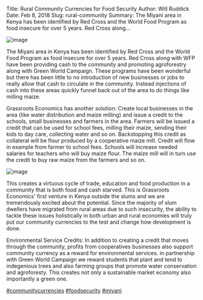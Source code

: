 Title: Rural Community Currencies for Food Security
Author: Will Ruddick
Date: Feb 8, 2018
Slug: rural-community
Summary: The Miyani area in Kenya has been identified by Red Cross and the
World Food Program as food insecure for over 5 years. Red Cross
along...

![image](images/blog/rural-community1.webp)

The Miyani area in Kenya has been identified by Red Cross and the World
Food Program as food insecure for over 5 years. Red Cross along with WFP
have been providing cash to the community and promoting agroforestry
along with Green World Campaign. These programs have been wonderful but
there has been little to no introduction of new businesses or jobs to
really allow that cash to circulate in the community. Instead injections
of cash into these areas quickly funnel back out of the area to do
things like milling maize.

Grassroots Economics has another solution: Create local businesses in
the area (like water distribution and maize milling) and issue a credit
to the schools, small businesses and farmers in the area. Farmers will
be issued a credit that can be used for school fees, milling their
maize, sending their kids to day care, collecting water and so on.
Backstopping this credit as collateral will be flour produced by a
cooperative maize mill. Credit will flow in example from farmer to
school fees. Schools will increase needed salaries for teachers who will
buy maize flour. The maize mill will in turn use the credit to buy raw
maize from the farmers and so on.

![image](images/blog/rural-community34.webp)

This creates a virtuous cycle of trade, education and food production in
a community that is both food and cash starved. This is Grassroots
Economics' first venture in Kenya outside the slums and we are
tremendously excited about the potential. Since the majority of slum
dwellers have migrated from rural areas due to such insecurity, the
ability to tackle these issues holistically in both urban and rural
economies will truly put our community currencies to the test and change
how development is done.

Environmental Service Credits: In addition to creating a credit that
moves through the community, profits from cooperatives businesses also
support community currency as a reward for environmental services. in
partnership with Green World Campaign we reward students that plant and
tend to indegenious trees and also farming groups that promote water
conservation and agroforesty. This creates not only a sustainable market
economy also importantly a green one.

[#communitycurrencies](https://www.grassrootseconomics.org/blog/hashtags/communitycurrencies)
[#foodsecurity](https://www.grassrootseconomics.org/blog/hashtags/foodsecurity)
[#miyani](https://www.grassrootseconomics.org/blog/hashtags/miyani)
